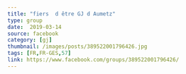 ```yaml
---
title: "fiers  d être GJ d Aumetz"
type: group
date:  2019-03-14
source: facebook
category: [gj]
thumbnail: /images/posts/389522001796426.jpg
tags: [FR,FR-GES,57]
link: https://www.facebook.com/groups/389522001796426/
---
```

